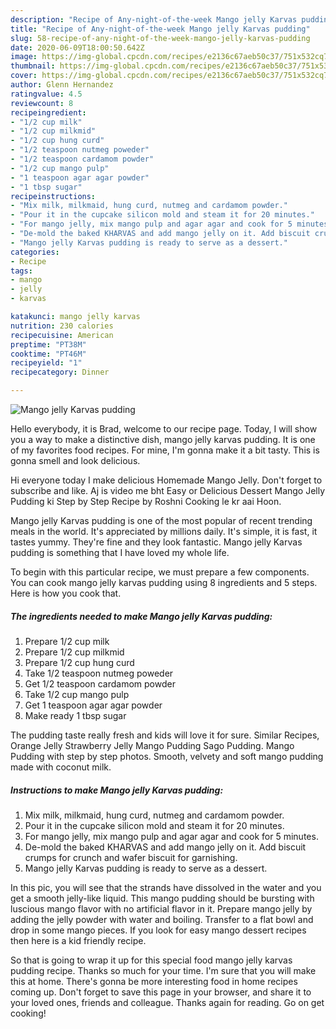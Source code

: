 ```yaml
---
description: "Recipe of Any-night-of-the-week Mango jelly Karvas pudding"
title: "Recipe of Any-night-of-the-week Mango jelly Karvas pudding"
slug: 58-recipe-of-any-night-of-the-week-mango-jelly-karvas-pudding
date: 2020-06-09T18:00:50.642Z
image: https://img-global.cpcdn.com/recipes/e2136c67aeb50c37/751x532cq70/mango-jelly-karvas-pudding-recipe-main-photo.jpg
thumbnail: https://img-global.cpcdn.com/recipes/e2136c67aeb50c37/751x532cq70/mango-jelly-karvas-pudding-recipe-main-photo.jpg
cover: https://img-global.cpcdn.com/recipes/e2136c67aeb50c37/751x532cq70/mango-jelly-karvas-pudding-recipe-main-photo.jpg
author: Glenn Hernandez
ratingvalue: 4.5
reviewcount: 8
recipeingredient:
- "1/2 cup milk"
- "1/2 cup milkmid"
- "1/2 cup hung curd"
- "1/2 teaspoon nutmeg poweder"
- "1/2 teaspoon cardamom powder"
- "1/2 cup mango pulp"
- "1 teaspoon agar agar powder"
- "1 tbsp sugar"
recipeinstructions:
- "Mix milk, milkmaid, hung curd, nutmeg and cardamom powder."
- "Pour it in the cupcake silicon mold and steam it for 20 minutes."
- "For mango jelly, mix mango pulp and agar agar and cook for 5 minutes."
- "De-mold the baked KHARVAS and add mango jelly on it. Add biscuit crumps for crunch and wafer biscuit for garnishing."
- "Mango jelly Karvas pudding is ready to serve as a dessert."
categories:
- Recipe
tags:
- mango
- jelly
- karvas

katakunci: mango jelly karvas 
nutrition: 230 calories
recipecuisine: American
preptime: "PT38M"
cooktime: "PT46M"
recipeyield: "1"
recipecategory: Dinner

---
```



![Mango jelly Karvas pudding](https://img-global.cpcdn.com/recipes/e2136c67aeb50c37/751x532cq70/mango-jelly-karvas-pudding-recipe-main-photo.jpg)

Hello everybody, it is Brad, welcome to our recipe page. Today, I will show you a way to make a distinctive dish, mango jelly karvas pudding. It is one of my favorites food recipes. For mine, I'm gonna make it a bit tasty. This is gonna smell and look delicious.

Hi everyone today I make delicious Homemade Mango Jelly. Don&#39;t forget to subscribe and like. Aj is video me bht Easy or Delicious Dessert Mango Jelly Pudding ki Step by Step Recipe by Roshni Cooking le kr aai Hoon.

Mango jelly Karvas pudding is one of the most popular of recent trending meals in the world. It's appreciated by millions daily. It's simple, it is fast, it tastes yummy. They're fine and they look fantastic. Mango jelly Karvas pudding is something that I have loved my whole life.


To begin with this particular recipe, we must prepare a few components. You can cook mango jelly karvas pudding using 8 ingredients and 5 steps. Here is how you cook that.

<!--inarticleads1-->

##### The ingredients needed to make Mango jelly Karvas pudding:

1. Prepare 1/2 cup milk
1. Prepare 1/2 cup milkmid
1. Prepare 1/2 cup hung curd
1. Take 1/2 teaspoon nutmeg poweder
1. Get 1/2 teaspoon cardamom powder
1. Take 1/2 cup mango pulp
1. Get 1 teaspoon agar agar powder
1. Make ready 1 tbsp sugar


The pudding taste really fresh and kids will love it for sure. Similar Recipes, Orange Jelly Strawberry Jelly Mango Pudding Sago Pudding. Mango Pudding with step by step photos. Smooth, velvety and soft mango pudding made with coconut milk. 

<!--inarticleads2-->

##### Instructions to make Mango jelly Karvas pudding:

1. Mix milk, milkmaid, hung curd, nutmeg and cardamom powder.
1. Pour it in the cupcake silicon mold and steam it for 20 minutes.
1. For mango jelly, mix mango pulp and agar agar and cook for 5 minutes.
1. De-mold the baked KHARVAS and add mango jelly on it. Add biscuit crumps for crunch and wafer biscuit for garnishing.
1. Mango jelly Karvas pudding is ready to serve as a dessert.


In this pic, you will see that the strands have dissolved in the water and you get a smooth jelly-like liquid. This mango pudding should be bursting with luscious mango flavor with no artificial flavor in it. Prepare mango jelly by adding the jelly powder with water and boiling. Transfer to a flat bowl and drop in some mango pieces. If you look for easy mango dessert recipes then here is a kid friendly recipe. 

So that is going to wrap it up for this special food mango jelly karvas pudding recipe. Thanks so much for your time. I'm sure that you will make this at home. There's gonna be more interesting food in home recipes coming up. Don't forget to save this page in your browser, and share it to your loved ones, friends and colleague. Thanks again for reading. Go on get cooking!
